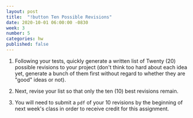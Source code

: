 ```yaml
---
layout: post
title:  "!button Ten Possible Revisions"
date: 2020-10-01 06:00:00 -0830
week: 3
number: 5
categories: hw
published: false
---
```


1. Following your tests, quickly generate a written list of Twenty (20) possible revisions to your project (don't think too hard about each idea yet, generate a bunch of them first without regard to whether they are "good" ideas or not).

2. Next, revise your list so that only the ten (10) best revisions remain.

3. You will need to submit a `pdf` of your 10 revisions by the beginning of next week's class in order to receive credit for this assignment.
